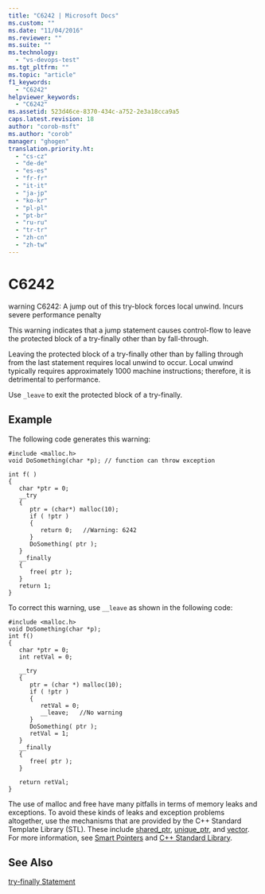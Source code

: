 ```yaml
---
title: "C6242 | Microsoft Docs"
ms.custom: ""
ms.date: "11/04/2016"
ms.reviewer: ""
ms.suite: ""
ms.technology: 
  - "vs-devops-test"
ms.tgt_pltfrm: ""
ms.topic: "article"
f1_keywords: 
  - "C6242"
helpviewer_keywords: 
  - "C6242"
ms.assetid: 523d46ce-8370-434c-a752-2e3a18cca9a5
caps.latest.revision: 18
author: "corob-msft"
ms.author: "corob"
manager: "ghogen"
translation.priority.ht: 
  - "cs-cz"
  - "de-de"
  - "es-es"
  - "fr-fr"
  - "it-it"
  - "ja-jp"
  - "ko-kr"
  - "pl-pl"
  - "pt-br"
  - "ru-ru"
  - "tr-tr"
  - "zh-cn"
  - "zh-tw"
---
```

# C6242
warning C6242: A jump out of this try-block forces local unwind. Incurs severe performance penalty  
  
 This warning indicates that a jump statement causes control-flow to leave the protected block of a try-finally other than by fall-through.  
  
 Leaving the protected block of a try-finally other than by falling through from the last statement requires local unwind to occur. Local unwind typically requires approximately 1000 machine instructions; therefore, it is detrimental to performance.  
  
 Use `_leave` to exit the protected block of a try-finally.  
  
## Example  
 The following code generates this warning:  
  
```  
#include <malloc.h>  
void DoSomething(char *p); // function can throw exception  
  
int f( )  
{  
   char *ptr = 0;  
   __try   
   {  
      ptr = (char*) malloc(10);  
      if ( !ptr )   
      {  
         return 0;   //Warning: 6242  
      }  
      DoSomething( ptr );  
   }  
   __finally   
   {  
      free( ptr );  
   }  
   return 1;  
}  
```  
  
 To correct this warning, use `__leave` as shown in the following code:  
  
```  
#include <malloc.h>  
void DoSomething(char *p);   
int f()  
{  
   char *ptr = 0;  
   int retVal = 0;  
  
   __try   
   {  
      ptr = (char *) malloc(10);  
      if ( !ptr )  
      {  
         retVal = 0;  
         __leave;   //No warning  
      }  
      DoSomething( ptr );  
      retVal = 1;  
   }  
   __finally  
   {  
      free( ptr );  
   }  
  
   return retVal;  
}  
```  
  
 The use of malloc and free have many pitfalls in terms of memory leaks and exceptions. To avoid these kinds of leaks and exception problems altogether, use the mechanisms that are provided by the C++ Standard Template Library (STL). These include [shared_ptr](/visual-cpp/standard-library/shared-ptr-class), [unique_ptr](/visual-cpp/standard-library/unique-ptr-class), and [vector](../Topic/%3Cvector%3E.md). For more information, see [Smart Pointers](/visual-cpp/cpp/smart-pointers-modern-cpp) and [C++ Standard Library](/visual-cpp/standard-library/cpp-standard-library-reference).  
  
## See Also  
 [try-finally Statement](/visual-cpp/cpp/try-finally-statement)